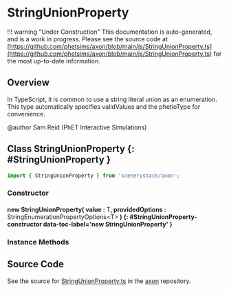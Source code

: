 # StringUnionProperty

!!! warning "Under Construction"
    This documentation is auto-generated, and is a work in progress. Please see the source code at
    [https://github.com/phetsims/axon/blob/main/js/StringUnionProperty.ts](https://github.com/phetsims/axon/blob/main/js/StringUnionProperty.ts) for the most up-to-date information.

## Overview

In TypeScript, it is common to use a string literal union as an enumeration.  This type automatically specifies
validValues and the phetioType for convenience.

@author Sam Reid (PhET Interactive Simulations)

## Class StringUnionProperty {: #StringUnionProperty }


```js
import { StringUnionProperty } from 'scenerystack/axon';
```
### Constructor

#### new StringUnionProperty( value : <span style="font-weight: 400;">T</span>, providedOptions : <span style="font-weight: 400;">StringEnumerationPropertyOptions&lt;T&gt;</span> ) {: #StringUnionProperty-constructor data-toc-label='new StringUnionProperty' }

### Instance Methods





## Source Code

See the source for [StringUnionProperty.ts](https://github.com/phetsims/axon/blob/main/js/StringUnionProperty.ts) in the [axon](https://github.com/phetsims/axon) repository.
